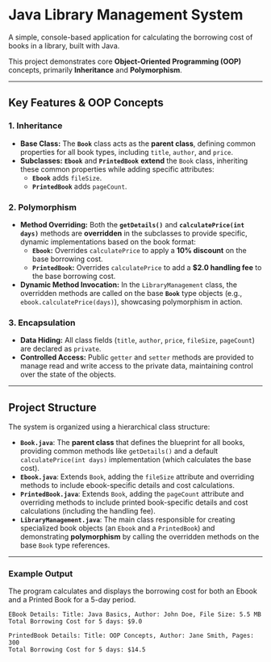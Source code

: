 # Java Library Management System

A simple, console-based application for calculating the borrowing cost of books in a library, built with Java.

This project demonstrates core **Object-Oriented Programming (OOP)** concepts, primarily **Inheritance** and **Polymorphism**.

---

## Key Features & OOP Concepts

### 1. Inheritance
* **Base Class:** The **`Book`** class acts as the **parent class**, defining common properties for all book types, including `title`, `author`, and `price`.
* **Subclasses:** **`Ebook`** and **`PrintedBook`** **extend** the `Book` class, inheriting these common properties while adding specific attributes:
    * **`Ebook`** adds `fileSize`.
    * **`PrintedBook`** adds `pageCount`.

### 2. Polymorphism
* **Method Overriding:** Both the **`getDetails()`** and **`calculatePrice(int days)`** methods are **overridden** in the subclasses to provide specific, dynamic implementations based on the book format:
    * **`Ebook`:** Overrides `calculatePrice` to apply a **10% discount** on the base borrowing cost.
    * **`PrintedBook`:** Overrides `calculatePrice` to add a **\$2.0 handling fee** to the base borrowing cost.
* **Dynamic Method Invocation:** In the `LibraryManagement` class, the overridden methods are called on the base **`Book`** type objects (e.g., `ebook.calculatePrice(days)`), showcasing polymorphism in action.

### 3. Encapsulation
* **Data Hiding:** All class fields (`title`, `author`, `price`, `fileSize`, `pageCount`) are declared as `private`.
* **Controlled Access:** Public `getter` and `setter` methods are provided to manage read and write access to the private data, maintaining control over the state of the objects.

---

## Project Structure

The system is organized using a hierarchical class structure:

* **`Book.java`**: The **parent class** that defines the blueprint for all books, providing common methods like `getDetails()` and a default `calculatePrice(int days)` implementation (which calculates the base cost).
* **`Ebook.java`**: Extends `Book`, adding the `fileSize` attribute and overriding methods to include ebook-specific details and cost calculations.
* **`PrintedBook.java`**: Extends `Book`, adding the `pageCount` attribute and overriding methods to include printed book-specific details and cost calculations (including the handling fee).
* **`LibraryManagement.java`**: The main class responsible for creating specialized book objects (an `Ebook` and a `PrintedBook`) and demonstrating **polymorphism** by calling the overridden methods on the base `Book` type references.

---

### Example Output

The program calculates and displays the borrowing cost for both an Ebook and a Printed Book for a 5-day period.

```text
EBook Details: Title: Java Basics, Author: John Doe, File Size: 5.5 MB
Total Borrowing Cost for 5 days: $9.0

PrintedBook Details: Title: OOP Concepts, Author: Jane Smith, Pages: 300
Total Borrowing Cost for 5 days: $14.5
